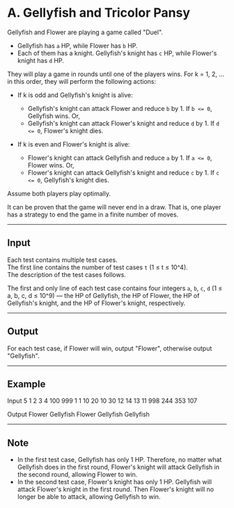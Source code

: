 # A. Gellyfish and Tricolor Pansy

Gellyfish and Flower are playing a game called "Duel".

- Gellyfish has `a` HP, while Flower has `b` HP.
- Each of them has a knight. Gellyfish's knight has `c` HP, while Flower's knight has `d` HP.

They will play a game in rounds until one of the players wins. For k = 1, 2, ... in this order, they will perform the following actions:

- If k is odd and Gellyfish's knight is alive:
    - Gellyfish's knight can attack Flower and reduce `b` by 1. If `b <= 0`, Gellyfish wins. Or,
    - Gellyfish's knight can attack Flower's knight and reduce `d` by 1. If `d <= 0`, Flower's knight dies.

- If k is even and Flower's knight is alive:
    - Flower's knight can attack Gellyfish and reduce `a` by 1. If `a <= 0`, Flower wins. Or,
    - Flower's knight can attack Gellyfish's knight and reduce `c` by 1. If `c <= 0`, Gellyfish's knight dies.

Assume both players play optimally.

It can be proven that the game will never end in a draw. That is, one player has a strategy to end the game in a finite number of moves.

---

## Input

Each test contains multiple test cases.  
The first line contains the number of test cases `t` (1 ≤ t ≤ 10^4).  
The description of the test cases follows.

The first and only line of each test case contains four integers `a`, `b`, `c`, `d` (1 ≤ a, b, c, d ≤ 10^9) — the HP of Gellyfish, the HP of Flower, the HP of Gellyfish's knight, and the HP of Flower's knight, respectively.

---

## Output

For each test case, if Flower will win, output "Flower", otherwise output "Gellyfish".

---

## Example

Input
5
1 2 3 4
100 999 1 1
10 20 10 30
12 14 13 11
998 244 353 107

Output
Flower
Gellyfish
Flower
Gellyfish
Gellyfish

---

## Note

- In the first test case, Gellyfish has only 1 HP. Therefore, no matter what Gellyfish does in the first round, Flower's knight will attack Gellyfish in the second round, allowing Flower to win.
- In the second test case, Flower's knight has only 1 HP. Gellyfish will attack Flower's knight in the first round. Then Flower's knight will no longer be able to attack, allowing Gellyfish to win.
